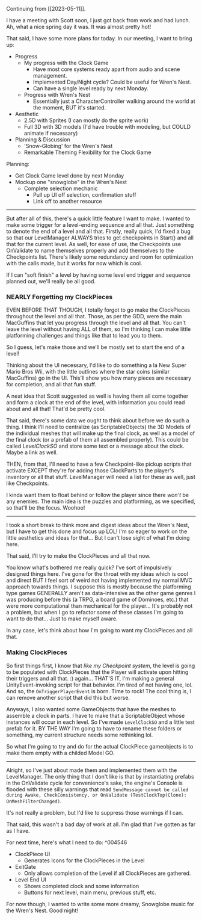 Continuing from [[2023-05-11]].

I have a meeting with Scott soon, I just got back from work and had lunch. Ah, what a nice spring day it was. It was almost pretty hot!

That said, I have some more plans for today. In our meeting, I want to bring up:
- Progress
	- My progress with the Clock Game
		- Have most core systems ready apart from audio and scene management.
		- Implemented Day/Night cycle? Could be useful for Wren's Nest.
		- Can have a single level ready by next Monday.
	- Progress with Wren's Nest
		- Essentially just a CharacterController walking around the world at the moment, BUT it's started.
- Aesthetic
	- 2.5D with Sprites (I can mostly do the sprite work)
	- Full 3D with 3D models (I'd have trouble with modeling, but COULD animate if necessary)
- Planning & Discussion
	- 'Snow-Globing' for the Wren's Nest
	- Remarkable Theming Flexibility for the Clock Game

Planning:
- Get Clock Game level done by next Monday
- Mockup one "snowglobe" in the Wren's Nest
	- Complete selection mechanic
		- Pull up UI off selection, confirmation stuff
		- Link off to another resource

---

But after all of this, there's a quick little feature I want to make. I wanted to make some trigger for a level-ending sequence and all that. Just something to denote the end of a level and all that.
	Firstly, really quick, I'd fixed a bug so that our LevelManager ALWAYS tries to get checkpoints in Start() and all that for the current level. As well, for ease of use, the Checkpoints use OnValidate to name themselves properly and add themselves to the Checkpoints list.
	There's likely some redundancy and room for optimization with the calls made, but it works for now which is cool.

If I can "soft finish" a level by having some level end trigger and sequence planned out, we'll really be all good. 

### NEARLY Forgetting my ClockPieces
EVEN BEFORE THAT THOUGH, I totally forgot to go make the ClockPieces throughout the level and all that. Those, as per the GDD, were the main MacGuffins that let you progress through the level and all that. You can't leave the level without having ALL of them, so I'm thinking I can make little platforming challenges and things like that to lead you to them.

So I guess, let's make those and we'll be mostly set to start the end of a level!

Thinking about the UI necessary, I'd like to do something a la New Super Mario Bros Wii, with the little outlines where the star coins (similar MacGuffins) go in the UI. This'll show you how many pieces are necessary for completion, and all that fun stuff.

A neat idea that Scott suggested as well is having them all come together and form a clock at the end of the level, with information you could read about and all that! That'd be pretty cool.

That said, there's some data we ought to think about before we do such a thing. I think I'll need to centralize (as ScriptableObjects) the 3D Models of the individual meshes that will make up the final clock, as well as a model of the final clock (or a prefab of them all assembled properly). This could be called *LevelClockSO* and store some text or a message about the clock. Maybe a link as well.

THEN, from that, I'll need to have a few Checkpoint-like pickup scripts that activate EXCEPT they're for adding those ClockParts to the player's inventory or all that stuff. LevelManager will need a list for these as well, just like Checkpoints.

I kinda want them to float behind or follow the player since there *won't* be any enemies. The main idea is the puzzles and platforming, as we specified, so that'll be the focus. Woohoo!

---

I took a short break to think more and digest ideas about the Wren's Nest, but I have to get this done and focus up LOL! I'm so eager to work on the little aesthetics and ideas for that... But I can't lose sight of what I'm doing here.

That said, I'll try to make the ClockPieces and all that now.

You know what's bothered me really quick? I've sort of impulsively designed things here. I've gone for the throat with my ideas which is cool and direct BUT I feel sort of weird not having implemented my normal MVC approach towards things. I suppose this is mostly because the platforming type games GENERALLY aren't as data-intensive as the other game genres I was producing before this (a TRPG, a board game of Dominoes, etc.) that were more computational than mechanical for the player... It's probably not a problem, but when I go to refactor some of these classes I'm going to want to do that... Just to make myself aware.

In any case, let's think about how I'm going to want my ClockPieces and all that.

### Making ClockPieces
So first things first, I know that *like my Checkpoint system*, the level is going to be populated with ClockPieces that the Player will activate upon hitting their triggers and all that. 
:)
again...
THAT'S IT, I'm making a general UnityEvent-invoking script for that behavior. I'm tired of not having one, lol. And so, the `OnTriggerPlayerEvent` is born. Time to rock! The cool thing is, I can remove another script that did this but worse.

Anyways, I also wanted some GameObjects that have the meshes to assemble a clock in parts. I have to make that a ScriptableObject whose instances will occur in each level. So  I've made `LevelClockSO` and a little test prefab for it. BY THE WAY I'm going to have to rename these folders or something, my current structure needs some rethinking lol.

So what I'm going to try and do for the actual ClockPiece gameobjects is to make them empty with a childed Model GO.

---

Alright, so I've just about made them and implemented them with the LevelManager. The only thing that I don't like is that by instantiating prefabs in the OnValidate cycle for convenience's sake, the engine's Console is flooded with these silly warnings that read `SendMessage cannot be called during Awake, CheckConsistency, or OnValidate (TestClockTop(Clone): OnMeshFilterChanged)`.

It's not really a problem, but I'd like to suppress those warnings if I can.

That said, this wasn't a bad day of work at all. I'm glad that I've gotten as far as I have.

For next time, here's what I need to do: ^004546
- ClockPiece UI
	- Generates Icons for the ClockPieces in the Level
- ExitGate
	- Only allows completion of the Level if all ClockPieces are gathered.
- Level End UI
	- Shows completed clock and some information
	- Buttons for next level, main menu, previous stuff, etc.

For now though, I wanted to write some more dreamy, Snowglobe music for the Wren's Nest. Good night!